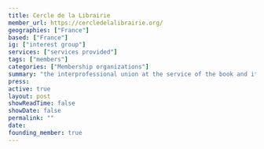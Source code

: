 ```yaml
---
title: Cercle de la Librairie
member_url: https://cercledelalibrairie.org/
geographies: ["France"]
based: ["France"]
ig: ["interest group"] 
services: ["services provided"] 
tags: ["members"]
categories: ["Membership organizations"]
summary: "the interprofessional union at the service of the book and its actors. EDRLab founding member."
press:
active: true
layout: post
showReadTime: false
showDate: false
permalink: ""
date: 
founding_member: true
---
```

